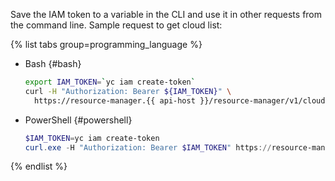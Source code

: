 Save the IAM token to a variable in the CLI and use it in other requests from the command line. Sample request to get cloud list:

{% list tabs group=programming_language %}

- Bash {#bash}

  ```bash
  export IAM_TOKEN=`yc iam create-token`
  curl -H "Authorization: Bearer ${IAM_TOKEN}" \
    https://resource-manager.{{ api-host }}/resource-manager/v1/clouds
  ```

- PowerShell {#powershell}

  ```powershell
  $IAM_TOKEN=yc iam create-token
  curl.exe -H "Authorization: Bearer $IAM_TOKEN" https://resource-manager.{{ api-host }}/resource-manager/v1/clouds
  ```

{% endlist %}

